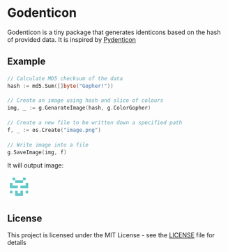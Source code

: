 # Godenticon

Godenticon is a tiny package that generates identicons based on the hash of provided data. It is inspired by [Pydenticon](https://github.com/azaghal/pydenticon)

## Example

```go
// Calculate MD5 checksum of the data
hash := md5.Sum([]byte("Gopher!"))

// Create an image using hash and slice of colours 
img, _ := g.GenarateImage(hash, g.ColorGopher)

// Create a new file to be written down a specified path 
f, _ := os.Create("image.png")

// Write image into a file
g.SaveImage(img, f)
```

It will output image:

![Gopher!](example/image.png?raw=true)

## License

This project is licensed under the MIT License - see the [LICENSE](LICENSE) file for details
